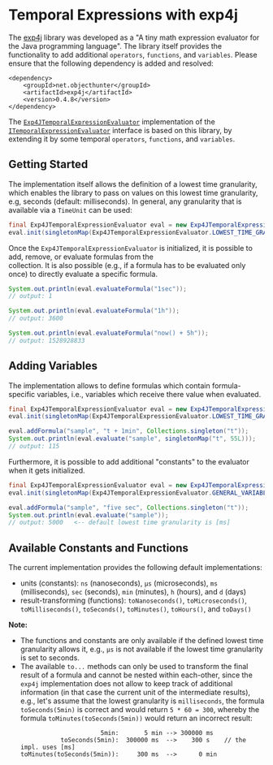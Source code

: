 # Temporal Expressions with exp4j

The [exp4j](https://github.com/fasseg/exp4j) library was developed as a "A tiny math expression evaluator for the Java 
programming language". The library itself provides the functionality to add additional `operators`, `functions`, and 
`variables`. Please ensure that the following dependency is added and resolved:

```pom
<dependency>
    <groupId>net.objecthunter</groupId>
    <artifactId>exp4j</artifactId>
    <version>0.4.8</version>
</dependency>
```

The [`Exp4JTemporalExpressionEvaluator`](../src/com/brein/time/expressions/Exp4JTemporalExpressionEvaluator.java) 
implementation of the [`ITemporalExpressionEvaluator`](../src/com/brein/time/expressions/ITemporalExpressionEvaluator.java) 
interface is based on this library, by extending it by some temporal `operators`, `functions`, and `variables`.

## Getting Started

The implementation itself allows the definition of a lowest time granularity, which enables the library to pass on values 
on this lowest time granularity, e.g, seconds (default: milliseconds). In general, any granularity that is available via a `TimeUnit` can be used:

```java
final Exp4JTemporalExpressionEvaluator eval = new Exp4JTemporalExpressionEvaluator();
eval.init(singletonMap(Exp4JTemporalExpressionEvaluator.LOWEST_TIME_GRANULARITY, TimeUnit.SECONDS));
```

Once the `Exp4JTemporalExpressionEvaluator` is initialized, it is possible to add, remove, or evaluate formulas from the  
collection. It is also possible (e.g., if a formula has to be evaluated only once) to directly evaluate a specific 
formula.

```java
System.out.println(eval.evaluateFormula("1sec"));
// output: 1

System.out.println(eval.evaluateFormula("1h"));
// output: 3600

System.out.println(eval.evaluateFormula("now() + 5h"));
// output: 1528928833
```

## Adding Variables

The implementation allows to define formulas which contain formula-specific variables, i.e., variables which receive 
there value when evaluated.

```java
final Exp4JTemporalExpressionEvaluator eval = new Exp4JTemporalExpressionEvaluator();
eval.init(singletonMap(Exp4JTemporalExpressionEvaluator.LOWEST_TIME_GRANULARITY, TimeUnit.SECONDS));

eval.addFormula("sample", "t + 1min", Collections.singleton("t"));
System.out.println(eval.evaluate("sample", singletonMap("t", 55L)));
// output: 115
```

Furthermore, it is possible to add additional "constants" to the evaluator when it gets initialized.

```java
final Exp4JTemporalExpressionEvaluator eval = new Exp4JTemporalExpressionEvaluator();
eval.init(singletonMap(Exp4JTemporalExpressionEvaluator.GENERAL_VARIABLES, singletonMap("five", 5)));

eval.addFormula("sample", "five sec", Collections.singleton("t"));
System.out.println(eval.evaluate("sample"));
// output: 5000   <-- default lowest time granularity is [ms]
```

## Available Constants and Functions

The current implementation provides the following default implementations:

- units (constants): `ns` (nanoseconds), `μs` (microseconds), `ms` (milliseconds), `sec` (seconds), `min` (minutes), `h` (hours), and `d` (days)
- result-transforming (functions): `toNanoseconds()`, `toMicroseconds()`, `toMilliseconds()`, `toSeconds()`, `toMinutes()`, `toHours()`, and `toDays()`

**Note:** 

- The functions and constants are only available if the defined lowest time granularity allows it, e.g., `μs` is 
not available if the lowest time granularity is set to seconds. 
- The available `to...` methods can only be used to transform the final result of a formula and cannot be nested within 
each-other, since the `exp4j` implementation does not allow to keep track of additional information (in that case the 
current unit of the intermediate results), e.g., let's assume that the lowest granularity is `milliseconds`, the 
formula `toSeconds(5min)` is correct and would return `5 * 60 = 300`, whereby the formula `toMinutes(toSeconds(5min))` 
would return an incorrect result:
  ```
                        5min:       5 min --> 300000 ms
             toSeconds(5min):  300000 ms  -->    300 s    // the impl. uses [ms]
  toMinutes(toSeconds(5min)):     300 ms  -->      0 min
  ```
